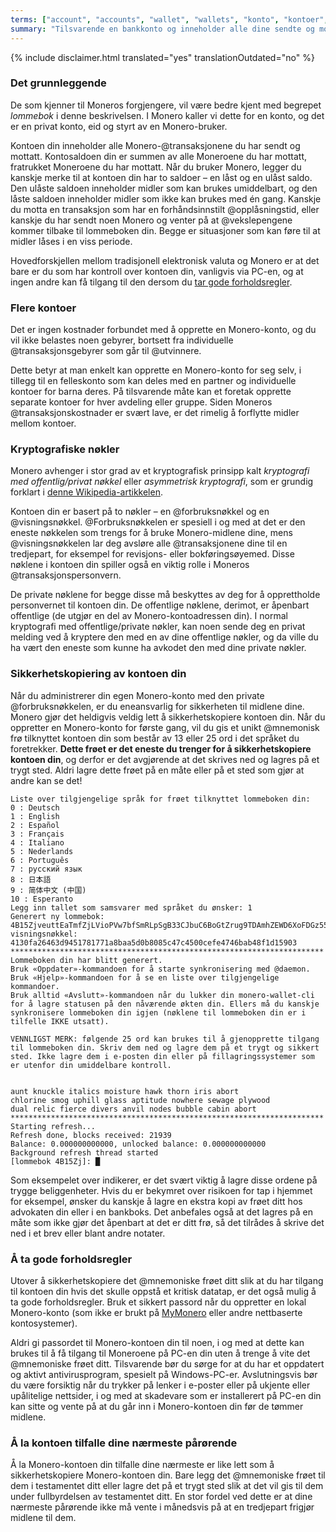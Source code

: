 ```yaml
---
terms: ["account", "accounts", "wallet", "wallets", "konto", "kontoer", "lommebok", "lommebøker"]
summary: "Tilsvarende en bankkonto og inneholder alle dine sendte og mottatte transaksjoner"
---
```


{% include disclaimer.html translated="yes" translationOutdated="no" %}
### Det grunnleggende

De som kjenner til Moneros forgjengere, vil være bedre kjent med begrepet *lommebok* i denne beskrivelsen. I Monero kaller vi dette for en konto, og det er en privat konto, eid og styrt av en Monero-bruker.

Kontoen din inneholder alle Monero-@transaksjonene du har sendt og mottatt. Kontosaldoen din er summen av alle Moneroene du har mottatt, fratrukket Moneroene du har mottatt. Når du bruker Monero, legger du kanskje merke til at kontoen din har to saldoer – en låst og en ulåst saldo. Den ulåste saldoen inneholder midler som kan brukes umiddelbart, og den låste saldoen inneholder midler som ikke kan brukes med én gang. Kanskje du motta en transaksjon som har en forhåndsinnstilt @opplåsningstid, eller kanskje du har sendt noen Monero og venter på at @vekslepengene kommer tilbake til lommeboken din. Begge er situasjoner som kan føre til at midler låses i en viss periode.

Hovedforskjellen mellom tradisjonell elektronisk valuta og Monero er at det bare er du som har kontroll over kontoen din, vanligvis via PC-en, og at ingen andre kan få tilgang til den dersom du [tar gode forholdsregler](#practicing-good-security).

### Flere kontoer

Det er ingen kostnader forbundet med å opprette en Monero-konto, og du vil ikke belastes noen gebyrer, bortsett fra individuelle @transaksjonsgebyrer som går til @utvinnere.

Dette betyr at man enkelt kan opprette en Monero-konto for seg selv, i tillegg til en felleskonto som kan deles med en partner og individuelle kontoer for barna deres. På tilsvarende måte kan et foretak opprette separate kontoer for hver avdeling eller gruppe. Siden Moneros @transaksjonskostnader er svært lave, er det rimelig å forflytte midler mellom kontoer.

### Kryptografiske nøkler

Monero avhenger i stor grad av et kryptografisk prinsipp kalt *kryptografi med offentlig/privat nøkkel* eller *asymmetrisk kryptografi*, som er grundig forklart i [denne Wikipedia-artikkelen](https://en.wikipedia.org/wiki/Public-key_cryptography).

Kontoen din er basert på to nøkler – en @forbruksnøkkel og en @visningsnøkkel. @Forbruksnøkkelen er spesiell i og med at det er den eneste nøkkelen som trengs for å bruke Monero-midlene dine, mens @visningsnøkkelen lar deg avsløre alle @transaksjonene dine til en tredjepart, for eksempel for revisjons- eller bokføringsøyemed. Disse nøklene i kontoen din spiller også en viktig rolle i Moneros @transaksjonspersonvern.

De private nøklene for begge disse må beskyttes av deg for å opprettholde personvernet til kontoen din. De offentlige nøklene, derimot, er åpenbart offentlige (de utgjør en del av Monero-kontoadressen din). I normal kryptografi med offentlige/private nøkler, kan noen sende deg en privat melding ved å kryptere den med en av dine offentlige nøkler, og da ville du ha vært den eneste som kunne ha avkodet den med dine private nøkler.

### Sikkerhetskopiering av kontoen din

Når du administrerer din egen Monero-konto med den private @forbruksnøkkelen, er du eneansvarlig for sikkerheten til midlene dine. Monero gjør det heldigvis veldig lett å sikkerhetskopiere kontoen din. Når du oppretter en Monero-konto for første gang, vil du gis et unikt @mnemonisk frø tilknyttet kontoen din som består av 13 eller 25 ord i det språket du foretrekker. **Dette frøet er det eneste du trenger for å sikkerhetskopiere kontoen din**, og derfor er det avgjørende at det skrives ned og lagres på et trygt sted. Aldri lagre dette frøet på en måte eller på et sted som gjør at andre kan se det!

```
Liste over tilgjengelige språk for frøet tilknyttet lommeboken din:
0 : Deutsch
1 : English
2 : Español
3 : Français
4 : Italiano
5 : Nederlands
6 : Português
7 : русский язык
8 : 日本語
9 : 简体中文 (中国)
10 : Esperanto
Legg inn tallet som samsvarer med språket du ønsker: 1
Generert ny lommebok: 4B15ZjveuttEaTmfZjLVioPVw7bfSmRLpSgB33CJbuC6BoGtZrug9TDAmhZEWD6XoFDGz55bgzisT9Dnv61sbsA6Sa47TYu
visningsnøkkel: 4130fa26463d9451781771a8baa5d0b8085c47c4500cefe4746bab48f1d15903
**********************************************************************
Lommeboken din har blitt generert.
Bruk «Oppdater»-kommandoen for å starte synkronisering med @daemon.
Bruk «Hjelp»-kommandoen for å se en liste over tilgjengelige kommandoer.
Bruk alltid «Avslutt»-kommandoen når du lukker din monero-wallet-cli for å lagre statusen på den nåværende økten din. Ellers må du kanskje synkronisere lommeboken din igjen (nøklene til lommeboken din er i tilfelle IKKE utsatt).

VENNLIGST MERK: følgende 25 ord kan brukes til å gjenopprette tilgang til lommeboken din. Skriv dem ned og lagre dem på et trygt og sikkert sted. Ikke lagre dem i e-posten din eller på fillagringssystemer som er utenfor din umiddelbare kontroll.


aunt knuckle italics moisture hawk thorn iris abort
chlorine smog uphill glass aptitude nowhere sewage plywood
dual relic fierce divers anvil nodes bubble cabin abort
**********************************************************************
Starting refresh...
Refresh done, blocks received: 21939                            
Balance: 0.000000000000, unlocked balance: 0.000000000000
Background refresh thread started
[lommebok 4B15Zj]: █

```

Som eksempelet over indikerer, er det svært viktig å lagre disse ordene på trygge beliggenheter. Hvis du er bekymret over risikoen for tap i hjemmet for eksempel, ønsker du kanskje å lagre en ekstra kopi av frøet ditt hos advokaten din eller i en bankboks. Det anbefales også at det lagres på en måte som ikke gjør det åpenbart at det er ditt frø, så det tilrådes å skrive det ned i et brev eller blant andre notater.

### Å ta gode forholdsregler

Utover å sikkerhetskopiere det @mnemoniske frøet ditt slik at du har tilgang til kontoen din hvis det skulle oppstå et kritisk datatap, er det også mulig å ta gode forholdsregler. Bruk et sikkert passord når du oppretter en lokal Monero-konto (som ikke er brukt på [MyMonero](https://mymonero.com) eller andre nettbaserte kontosystemer).

Aldri gi passordet til Monero-kontoen din til noen, i og med at dette kan brukes til å få tilgang til Moneroene på PC-en din uten å trenge å vite det @mnemoniske frøet ditt. Tilsvarende bør du sørge for at du har et oppdatert og aktivt antivirusprogram, spesielt på Windows-PC-er. Avslutningsvis bør du være forsiktig når du trykker på lenker i e-poster eller på ukjente eller upålitelige nettsider, i og med at skadevare som er installerert på PC-en din kan sitte og vente på at du går inn i Monero-kontoen din før de tømmer midlene.

### Å la kontoen tilfalle dine nærmeste pårørende

Å la Monero-kontoen din tilfalle dine nærmeste er like lett som å sikkerhetskopiere Monero-kontoen din. Bare legg det @mnemoniske frøet til dem i testamentet ditt eller lagre det på et trygt sted slik at det vil gis til dem under fullbyrdelsen av testamentet ditt. En stor fordel ved dette er at dine nærmeste pårørende ikke må vente i månedsvis på at en tredjepart frigjør midlene til dem.
